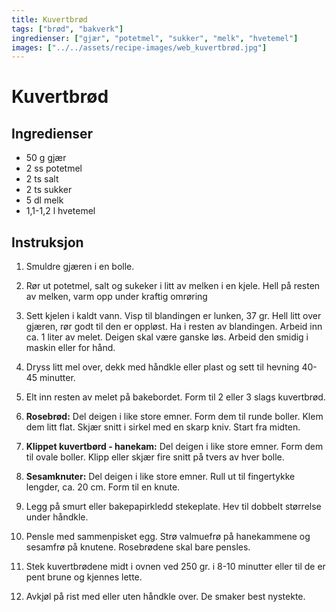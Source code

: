 ```yaml
---
title: Kuvertbrød
tags: ["brød", "bakverk"]
ingredienser: ["gjær", "potetmel", "sukker", "melk", "hvetemel"]
images: ["../../assets/recipe-images/web_kuvertbrød.jpg"]
---
```


# Kuvertbrød

## Ingredienser

- 50 g gjær
- 2 ss potetmel
- 2 ts salt
- 2 ts sukker
- 5 dl melk
- 1,1-1,2 l hvetemel

## Instruksjon

1. Smuldre gjæren i en bolle.

2. Rør ut potetmel, salt og sukeker i litt av melken i en kjele. Hell på resten av melken, varm opp under kraftig omrøring

3. Sett kjelen i kaldt vann. Visp til blandingen er lunken, 37 gr. Hell litt over gjæren, rør godt til den er oppløst. Ha i resten av blandingen. Arbeid inn ca. 1 liter av melet. Deigen skal være ganske løs. Arbeid den smidig i maskin eller for hånd.

4. Dryss litt mel over, dekk med håndkle eller plast og sett til hevning 40-45 minutter.

5. Elt inn resten av melet på bakebordet. Form til 2 eller 3 slags kuvertbrød.

6. **Rosebrød:** Del deigen i like store emner. Form dem til runde boller. Klem dem litt flat. Skjær snitt i sirkel med en skarp kniv. Start fra midten.

7. **Klippet kuvertbørd - hanekam:** Del deigen i like store emner. Form dem til ovale boller. Klipp eller skjær fire snitt på tvers av hver bolle.

8. **Sesamknuter:** Del deigen i like store emner. Rull ut til fingertykke lengder, ca. 20 cm. Form til en knute.

9. Legg på smurt eller bakepapirkledd stekeplate. Hev til dobbelt størrelse under håndkle.

10. Pensle med sammenpisket egg. Strø valmuefrø på hanekammene og sesamfrø på knutene. Rosebrødene skal bare pensles.

11. Stek kuvertbrødene midt i ovnen ved 250 gr. i 8-10 minutter eller til de er pent brune og kjennes lette.

12. Avkjøl på rist med eller uten håndkle over. De smaker best nystekte.
